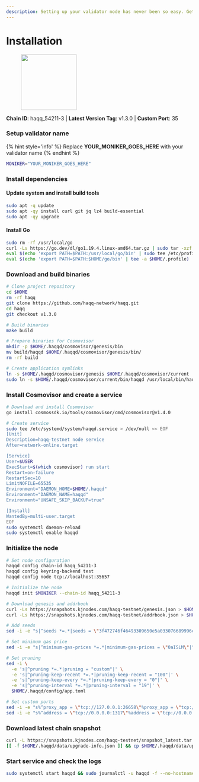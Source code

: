 ```yaml
---
description: Setting up your validator node has never been so easy. Get your validator running in minutes by following step by step instructions.
---
```


# Installation

<figure><img src="https://raw.githubusercontent.com/kj89/testnet_manuals/main/pingpub/logos/haqq.png" width="150" alt=""><figcaption></figcaption></figure>

**Chain ID**: haqq_54211-3 | **Latest Version Tag**: v1.3.0 | **Custom Port**: 35

### Setup validator name

{% hint style='info' %}
Replace **YOUR_MONIKER_GOES_HERE** with your validator name
{% endhint %}

```bash
MONIKER="YOUR_MONIKER_GOES_HERE"
```

### Install dependencies

#### Update system and install build tools

```bash
sudo apt -q update
sudo apt -qy install curl git jq lz4 build-essential
sudo apt -qy upgrade
```

#### Install Go

```bash
sudo rm -rf /usr/local/go
curl -Ls https://go.dev/dl/go1.19.4.linux-amd64.tar.gz | sudo tar -xzf - -C /usr/local
eval $(echo 'export PATH=$PATH:/usr/local/go/bin' | sudo tee /etc/profile.d/golang.sh)
eval $(echo 'export PATH=$PATH:$HOME/go/bin' | tee -a $HOME/.profile)
```

### Download and build binaries

```bash
# Clone project repository
cd $HOME
rm -rf haqq
git clone https://github.com/haqq-network/haqq.git
cd haqq
git checkout v1.3.0

# Build binaries
make build

# Prepare binaries for Cosmovisor
mkdir -p $HOME/.haqqd/cosmovisor/genesis/bin
mv build/haqqd $HOME/.haqqd/cosmovisor/genesis/bin/
rm -rf build

# Create application symlinks
ln -s $HOME/.haqqd/cosmovisor/genesis $HOME/.haqqd/cosmovisor/current
sudo ln -s $HOME/.haqqd/cosmovisor/current/bin/haqqd /usr/local/bin/haqqd
```

### Install Cosmovisor and create a service

```bash
# Download and install Cosmovisor
go install cosmossdk.io/tools/cosmovisor/cmd/cosmovisor@v1.4.0

# Create service
sudo tee /etc/systemd/system/haqqd.service > /dev/null << EOF
[Unit]
Description=haqq-testnet node service
After=network-online.target

[Service]
User=$USER
ExecStart=$(which cosmovisor) run start
Restart=on-failure
RestartSec=10
LimitNOFILE=65535
Environment="DAEMON_HOME=$HOME/.haqqd"
Environment="DAEMON_NAME=haqqd"
Environment="UNSAFE_SKIP_BACKUP=true"

[Install]
WantedBy=multi-user.target
EOF
sudo systemctl daemon-reload
sudo systemctl enable haqqd
```

### Initialize the node

```bash
# Set node configuration
haqqd config chain-id haqq_54211-3
haqqd config keyring-backend test
haqqd config node tcp://localhost:35657

# Initialize the node
haqqd init $MONIKER --chain-id haqq_54211-3

# Download genesis and addrbook
curl -Ls https://snapshots.kjnodes.com/haqq-testnet/genesis.json > $HOME/.haqqd/config/genesis.json
curl -Ls https://snapshots.kjnodes.com/haqq-testnet/addrbook.json > $HOME/.haqqd/config/addrbook.json

# Add seeds
sed -i -e "s|^seeds *=.*|seeds = \"3f472746f46493309650e5a033076689996c8881@haqq-testnet.rpc.kjnodes.com:35659\"|" $HOME/.haqqd/config/config.toml

# Set minimum gas price
sed -i -e "s|^minimum-gas-prices *=.*|minimum-gas-prices = \"0aISLM\"|" $HOME/.haqqd/config/app.toml

# Set pruning
sed -i \
  -e 's|^pruning *=.*|pruning = "custom"|' \
  -e 's|^pruning-keep-recent *=.*|pruning-keep-recent = "100"|' \
  -e 's|^pruning-keep-every *=.*|pruning-keep-every = "0"|' \
  -e 's|^pruning-interval *=.*|pruning-interval = "19"|' \
  $HOME/.haqqd/config/app.toml

# Set custom ports
sed -i -e "s%^proxy_app = \"tcp://127.0.0.1:26658\"%proxy_app = \"tcp://127.0.0.1:35658\"%; s%^laddr = \"tcp://127.0.0.1:26657\"%laddr = \"tcp://127.0.0.1:35657\"%; s%^pprof_laddr = \"localhost:6060\"%pprof_laddr = \"localhost:35060\"%; s%^laddr = \"tcp://0.0.0.0:26656\"%laddr = \"tcp://0.0.0.0:35656\"%; s%^prometheus_listen_addr = \":26660\"%prometheus_listen_addr = \":35660\"%" $HOME/.haqqd/config/config.toml
sed -i -e "s%^address = \"tcp://0.0.0.0:1317\"%address = \"tcp://0.0.0.0:35317\"%; s%^address = \":8080\"%address = \":35080\"%; s%^address = \"0.0.0.0:9090\"%address = \"0.0.0.0:35090\"%; s%^address = \"0.0.0.0:9091\"%address = \"0.0.0.0:35091\"%; s%^address = \"0.0.0.0:8545\"%address = \"0.0.0.0:35545\"%; s%^ws-address = \"0.0.0.0:8546\"%ws-address = \"0.0.0.0:35546\"%" $HOME/.haqqd/config/app.toml
```

### Download latest chain snapshot

```bash
curl -L https://snapshots.kjnodes.com/haqq-testnet/snapshot_latest.tar.lz4 | tar -Ilz4 -xf - -C $HOME/.haqqd
[[ -f $HOME/.haqqd/data/upgrade-info.json ]] && cp $HOME/.haqqd/data/upgrade-info.json $HOME/.haqqd/cosmovisor/genesis/upgrade-info.json
```

### Start service and check the logs

```bash
sudo systemctl start haqqd && sudo journalctl -u haqqd -f --no-hostname -o cat
```
